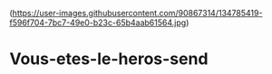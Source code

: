 (https://user-images.githubusercontent.com/90867314/134785419-f596f704-7bc7-49e0-b23c-65b4aab61564.jpg)
# Vous-etes-le-heros-send
<br>
